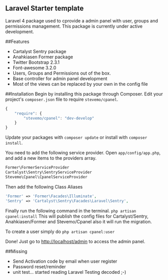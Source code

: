 ## Laravel Starter template
Laravel 4 package used to cprovide a admin panel with user, groups and permissions management.
This package is currently under active development.

##Features
* Cartalyst Sentry package
* Anahkiasen Former package
* Twitter Bootstrap 2.3.1
* Font-awesome 3.2.0
* Users, Groups and Permissions out of the box.
* Base controller for admin panel development
* Most of the views can be replaced by your own in the config file

##Installation
Begin by installing this package through Composer. Edit your project's `composer.json` file to require `stevemo/cpanel`.

```javascript
{
    "require": {
        "stevemo/cpanel": "dev-develop"
    }
}
```

Update your packages with `composer update` or install with `composer install`.

You need to add the following service provider. 
Open `app/config/app.php`, and add a new items to the providers array.

```php
Former\FormerServiceProvider
Cartalyst\Sentry\SentryServiceProvider
Stevemo\Cpanel\CpanelServiceProvider
```

Then add the following Class Aliases
```php
'Former' => 'Former\Facades\Illuminate',
'Sentry' => 'Cartalyst\Sentry\Facades\Laravel\Sentry',
```

Finally run the following command in the terminal. `php artisan cpanel:install`
This will publish the config files for Cartalyst/Sentry, Anahkiasen/Former and Stevemo/Cpanel also it will run the migration.

To create a user simply do `php artisan cpanel:user`

Done! Just go to [http://localhost/admin](http://localhost/admin) to access the admin panel.

##Missing
* Send Activation code by email when user register
* Password reset/reminder
* unit test… started reading Laravel Testing decoded ;-)
